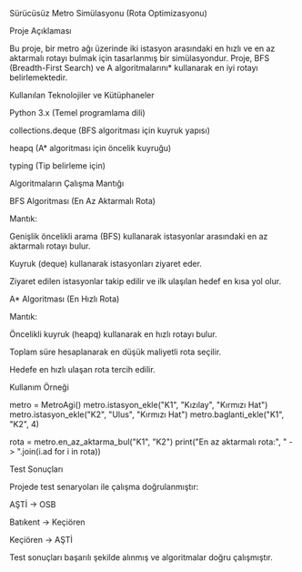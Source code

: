 Sürücüsüz Metro Simülasyonu (Rota Optimizasyonu)

Proje Açıklaması

Bu proje, bir metro ağı üzerinde iki istasyon arasındaki en hızlı ve en az aktarmalı rotayı bulmak için tasarlanmış bir simülasyondur. Proje, BFS (Breadth-First Search) ve A algoritmalarını* kullanarak en iyi rotayı belirlemektedir.

Kullanılan Teknolojiler ve Kütüphaneler

Python 3.x (Temel programlama dili)

collections.deque (BFS algoritması için kuyruk yapısı)

heapq (A* algoritması için öncelik kuyruğu)

typing (Tip belirleme için)

Algoritmaların Çalışma Mantığı

BFS Algoritması (En Az Aktarmalı Rota)

Mantık:

Genişlik öncelikli arama (BFS) kullanarak istasyonlar arasındaki en az aktarmalı rotayı bulur.

Kuyruk (deque) kullanarak istasyonları ziyaret eder.

Ziyaret edilen istasyonlar takip edilir ve ilk ulaşılan hedef en kısa yol olur.

A* Algoritması (En Hızlı Rota)

Mantık:

Öncelikli kuyruk (heapq) kullanarak en hızlı rotayı bulur.

Toplam süre hesaplanarak en düşük maliyetli rota seçilir.

Hedefe en hızlı ulaşan rota tercih edilir.

Kullanım Örneği

metro = MetroAgi()
metro.istasyon_ekle("K1", "Kızılay", "Kırmızı Hat")
metro.istasyon_ekle("K2", "Ulus", "Kırmızı Hat")
metro.baglanti_ekle("K1", "K2", 4)

rota = metro.en_az_aktarma_bul("K1", "K2")
print("En az aktarmalı rota:", " -> ".join(i.ad for i in rota))

Test Sonuçları

Projede test senaryoları ile çalışma doğrulanmıştır:

AŞTİ -> OSB

Batıkent -> Keçiören

Keçiören -> AŞTİ

Test sonuçları başarılı şekilde alınmış ve algoritmalar doğru çalışmıştır.

